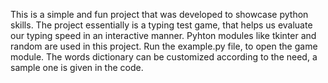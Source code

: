 This is a simple and fun project that was developed to showcase python skills. The project essentially is a typing test game, that helps us evaluate our typing speed in an interactive manner. Pyhton modules like tkinter and random are used in this project. 
Run the example.py file, to open the game module. 
The words dictionary can be customized according to the need, a sample one is given in the code. 
